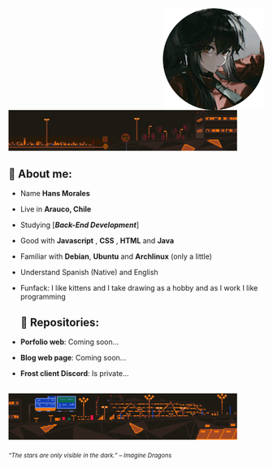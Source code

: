 <div>
<img src="./img/profile05.png" width="200" align="right"/>
<br/>

<img src="./img/aboutme02.webp" width="450" />

## 🌱 About me:

- Name **Hans Morales**

- Live in **Arauco, Chile**

- Studying [***Back-End Development***]

- Good with **Javascript** , **CSS** , **HTML** and **Java**

- Familiar with **Debian**, **Ubuntu** and **Archlinux** (only a little)

- Understand Spanish (Native) and English

- Funfack: I like kittens and I take drawing as a hobby and as I work I like programming

  ## 💫 Repositories:

- **Porfolio web**: Coming soon...

- **Blog web page**: Coming soon...

- **Frost client Discord**: Is private...

<br/>
<img src="./img/aboutme01.webp" width="450">
<br/>
  
<sub> *“The stars are only visible in the dark.” – Imagine Dragons* </sub>

</div>
